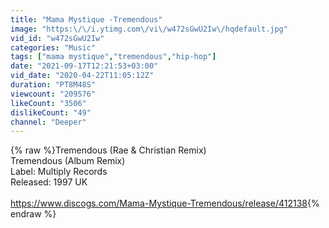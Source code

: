```yaml
---
title: "Mama Mystique -Tremendous"
image: "https:\/\/i.ytimg.com\/vi\/w472sGwU2Iw\/hqdefault.jpg"
vid_id: "w472sGwU2Iw"
categories: "Music"
tags: ["mama mystique","tremendous","hip-hop"]
date: "2021-09-17T12:21:53+03:00"
vid_date: "2020-04-22T11:05:12Z"
duration: "PT8M48S"
viewcount: "209576"
likeCount: "3506"
dislikeCount: "49"
channel: "Deeper"
---
```

{% raw %}Tremendous (Rae &amp; Christian Remix)<br />Tremendous (Album Remix)<br />Label: Multiply Records<br />Released: 1997 UK<br /><br /><a rel="nofollow" target="blank" href="https://www.discogs.com/Mama-Mystique-Tremendous/release/412138">https://www.discogs.com/Mama-Mystique-Tremendous/release/412138</a>{% endraw %}
